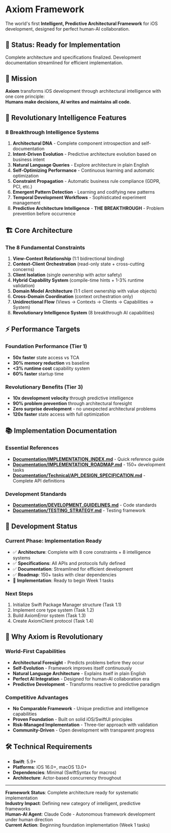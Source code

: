 # Axiom Framework

The world's first **Intelligent, Predictive Architectural Framework** for iOS development, designed for perfect human-AI collaboration.

## 🚀 Status: Ready for Implementation

Complete architecture and specifications finalized. Development documentation streamlined for efficient implementation.

## 🎯 Mission

**Axiom** transforms iOS development through architectural intelligence with one core principle:  
**Humans make decisions, AI writes and maintains all code.**

## 🧠 Revolutionary Intelligence Features

### 8 Breakthrough Intelligence Systems
1. **Architectural DNA** - Complete component introspection and self-documentation
2. **Intent-Driven Evolution** - Predictive architecture evolution based on business intent
3. **Natural Language Queries** - Explore architecture in plain English
4. **Self-Optimizing Performance** - Continuous learning and automatic optimization
5. **Constraint Propagation** - Automatic business rule compliance (GDPR, PCI, etc.)
6. **Emergent Pattern Detection** - Learning and codifying new patterns
7. **Temporal Development Workflows** - Sophisticated experiment management
8. **Predictive Architecture Intelligence** - **THE BREAKTHROUGH** - Problem prevention before occurrence

## 🏗️ Core Architecture

### The 8 Fundamental Constraints
1. **View-Context Relationship** (1:1 bidirectional binding)
2. **Context-Client Orchestration** (read-only state + cross-cutting concerns)
3. **Client Isolation** (single ownership with actor safety)
4. **Hybrid Capability System** (compile-time hints + 1-3% runtime validation)
5. **Domain Model Architecture** (1:1 client ownership with value objects)
6. **Cross-Domain Coordination** (context orchestration only)
7. **Unidirectional Flow** (Views → Contexts → Clients → Capabilities → System)
8. **Revolutionary Intelligence System** (8 breakthrough AI capabilities)

## ⚡ Performance Targets

### Foundation Performance (Tier 1)
- **50x faster** state access vs TCA
- **30% memory reduction** vs baseline
- **<3% runtime cost** capability system
- **60% faster** startup time

### Revolutionary Benefits (Tier 3)
- **10x development velocity** through predictive intelligence
- **90% problem prevention** through architectural foresight
- **Zero surprise development** - no unexpected architectural problems
- **120x faster** state access with full optimization

## 📚 Implementation Documentation

### Essential References
- **[Documentation/IMPLEMENTATION_INDEX.md](Documentation/IMPLEMENTATION_INDEX.md)** - Quick reference guide
- **[Documentation/IMPLEMENTATION_ROADMAP.md](Documentation/IMPLEMENTATION_ROADMAP.md)** - 150+ development tasks
- **[Documentation/Technical/API_DESIGN_SPECIFICATION.md](Documentation/Technical/API_DESIGN_SPECIFICATION.md)** - Complete API definitions

### Development Standards
- **[Documentation/DEVELOPMENT_GUIDELINES.md](Documentation/DEVELOPMENT_GUIDELINES.md)** - Code standards
- **[Documentation/TESTING_STRATEGY.md](Documentation/TESTING_STRATEGY.md)** - Testing framework

## 🔄 Development Status

### Current Phase: Implementation Ready
- ✅ **Architecture**: Complete with 8 core constraints + 8 intelligence systems
- ✅ **Specifications**: All APIs and protocols fully defined
- ✅ **Documentation**: Streamlined for efficient development
- ✅ **Roadmap**: 150+ tasks with clear dependencies
- 🔄 **Implementation**: Ready to begin Week 1 tasks

### Next Steps
1. Initialize Swift Package Manager structure (Task 1.1)
2. Implement core type system (Task 1.2)
3. Build AxiomError system (Task 1.3)
4. Create AxiomClient protocol (Task 1.4)

## 🎯 Why Axiom is Revolutionary

### World-First Capabilities
- **Architectural Foresight** - Predicts problems before they occur
- **Self-Evolution** - Framework improves itself continuously
- **Natural Language Architecture** - Explains itself in plain English
- **Perfect AI Integration** - Designed for human-AI collaboration era
- **Predictive Development** - Transforms reactive to predictive paradigm

### Competitive Advantages
- **No Comparable Framework** - Unique predictive and intelligence capabilities
- **Proven Foundation** - Built on solid iOS/SwiftUI principles
- **Risk-Managed Implementation** - Three-tier approach with validation
- **Community-Driven** - Open development with transparent progress

## 🛠️ Technical Requirements

- **Swift**: 5.9+
- **Platforms**: iOS 16.0+, macOS 13.0+
- **Dependencies**: Minimal (SwiftSyntax for macros)
- **Architecture**: Actor-based concurrency throughout

---

**Framework Status**: Complete architecture ready for systematic implementation  
**Industry Impact**: Defining new category of intelligent, predictive frameworks  
**Human-AI Agent**: Claude Code - Autonomous framework development under human direction  
**Current Action**: Beginning foundation implementation (Week 1 tasks)
